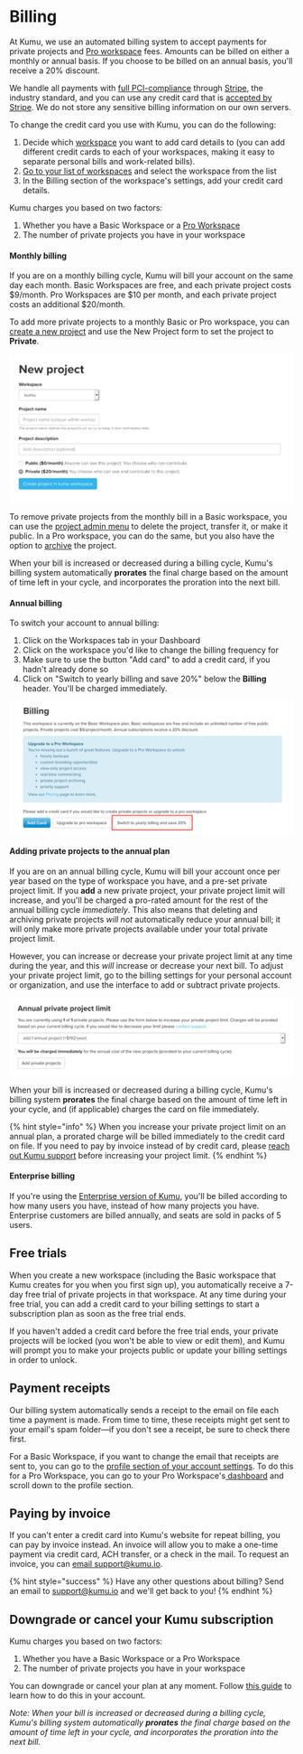 # Billing

At Kumu, we use an automated billing system to accept payments for private projects and [Pro workspace](../guides/pro-workspaces.md) fees. Amounts can be billed on either a monthly or annual basis. If you choose to be billed on an annual basis, you'll receive a 20% discount.

We handle all payments with [full PCI-compliance](https://www.pcisecuritystandards.org/) through [Stripe](https://stripe.com/), the industry standard, and you can use any credit card that is [accepted by Stripe](https://stripe.com/payments/payment-methods-guide#cards). We do not store any sensitive billing information on our own servers.

To change the credit card you use with Kumu, you can do the following:

1. Decide which [workspace](accounts-and-workspaces.md) you want to add card details to (you can add different credit cards to each of your workspaces, making it easy to separate personal bills and work-related bills).
2. [Go to your list of workspaces](https://kumu.io/dashboard#workspaces) and select the workspace from the list
3. In the Billing section of the workspace's settings, add your credit card details.

Kumu charges you based on two factors:

1. Whether you have a Basic Workspace or a [Pro Workspace](../guides/pro-workspaces.md)
2. The number of private projects you have in your workspace

#### Monthly billing

If you are on a monthly billing cycle, Kumu will bill your account on the same day each month. Basic Workspaces are free, and each private project costs $9/month. Pro Workspaces are $10 per month, and each private project costs an additional $20/month.

To add more private projects to a monthly Basic or Pro workspace, you can [create a new project](https://kumu.io/new) and use the New Project form to set the project to **Private**.

![New private project](../images/new-private-project.png)

To remove private projects from the monthly bill in a Basic workspace, you can use the [project admin menu](../guides/project-admin.md) to delete the project, transfer it, or make it public. In a Pro workspace, you can do the same, but you also have the option to [archive](../guides/archiving-projects.md) the project.

When your bill is increased or decreased during a billing cycle, Kumu's billing system automatically **prorates** the final charge based on the amount of time left in your cycle, and incorporates the proration into the next bill.

#### Annual billing

To switch your account to annual billing:

1. Click on the Workspaces tab in your Dashboard
2. Click on the workspace you'd like to change the billing frequency for
3. Make sure to use the button "Add card" to add a credit card, if you hadn't already done so
4. Click on "Switch to yearly billing and save 20%" below the **Billing** header. You'll be charged immediately.

![Switch to annual billing](../images/switch-annual-billing.png)

#### Adding private projects to the annual plan

If you are on an annual billing cycle, Kumu will bill your account once per year based on the type of workspace you have, and a pre-set private project limit. If you **add** a new private project, your private project limit will increase, and you'll be charged a pro-rated amount for the rest of the annual billing cycle _immediately_. This also means that deleting and archiving private projects _will not_ automatically reduce your annual bill; it will only make more private projects available under your total private project limit.

However, you can increase or decrease your private project limit at any time during the year, and this _will_ increase or decrease your next bill. To adjust your private project limit, go to the billing settings for your personal account or organization, and use the interface to add or subtract private projects.

![Annual project limit](../images/settings-annual-project-limit.png)

When your bill is increased or decreased during a billing cycle, Kumu's billing system **prorates** the final charge based on the amount of time left in your cycle, and (if applicable) charges the card on file immediately.

{% hint style="info" %}
When you increase your private project limit on an annual plan, a prorated charge will be billed immediately to the credit card on file. If you need to pay by invoice instead of by credit card, please [reach out Kumu support](mailto:support@kumu.io) before increasing your project limit.
{% endhint %}

#### Enterprise billing

If you're using the [Enterprise version of Kumu](kumu-io-and-kumu-enterprise.md), you'll be billed according to how many users you have, instead of how many projects you have. Enterprise customers are billed annually, and seats are sold in packs of 5 users.

## Free trials

When you create a new workspace (including the Basic workspace that Kumu creates for you when you first sign up), you automatically receive a 7-day free trial of private projects in that workspace. At any time during your free trial, you can add a credit card to your billing settings to start a subscription plan as soon as the free trial ends.

If you haven't added a credit card before the free trial ends, your private projects will be locked (you won't be able to view or edit them), and Kumu will prompt you to make your projects public or update your billing settings in order to unlock.

## Payment receipts

Our billing system automatically sends a receipt to the email on file each time a payment is made. From time to time, these receipts might get sent to your email's spam folder—if you don't see a receipt, be sure to check there first.

For a Basic Workspace, if you want to change the email that receipts are sent to, you can go to the [profile section of your account settings](https://kumu.io/settings#profile). To do this for a Pro Workspace, you can go to your Pro Workspace's[ dashboard](../guides/pro-workspaces.md#create-a-pro-workspace) and scroll down to the profile section.

## Paying by invoice

If you can't enter a credit card into Kumu's website for repeat billing, you can pay by invoice instead. An invoice will allow you to make a one-time payment via credit card, ACH transfer, or a check in the mail. To request an invoice, you can [email support@kumu.io](mailto:support@kumu.io).

{% hint style="success" %}
Have any other questions about billing? Send an email to [support@kumu.io](mailto:support@kumu.io) and we'll get back to you!
{% endhint %}

## Downgrade or cancel your Kumu subscription

Kumu charges you based on two factors:

1. Whether you have a Basic Workspace or a Pro Workspace
2. The number of private projects you have in your workspace

You can downgrade or cancel your plan at any moment. Follow [this guide](../faq/how-do-i-downgrade-my-subscription.md) to learn how to do this in your account.

_Note: When your bill is increased or decreased during a billing cycle, Kumu's billing system automatically **prorates** the final charge based on the amount of time left in your cycle, and incorporates the proration into the next bill._
